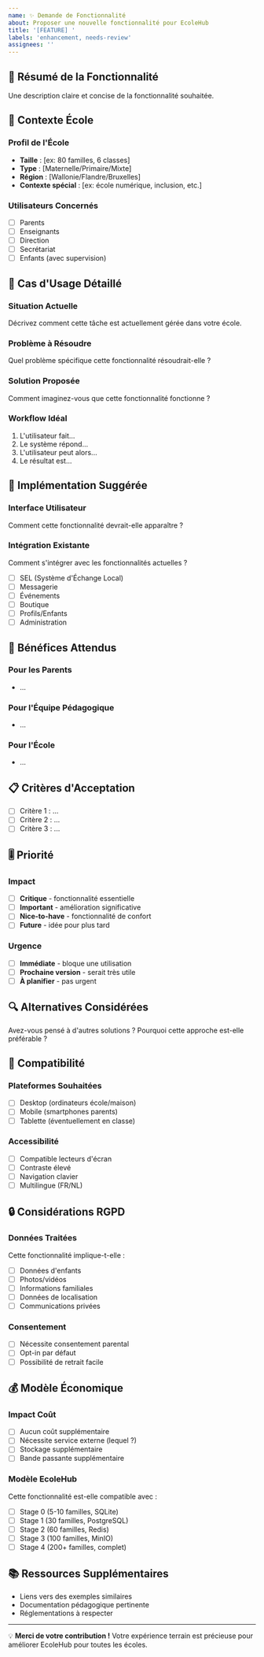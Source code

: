 ```yaml
---
name: ✨ Demande de Fonctionnalité
about: Proposer une nouvelle fonctionnalité pour EcoleHub
title: '[FEATURE] '
labels: 'enhancement, needs-review'
assignees: ''
---
```


## 🎯 Résumé de la Fonctionnalité

Une description claire et concise de la fonctionnalité souhaitée.

## 🏫 Contexte École

### Profil de l'École
- **Taille** : [ex: 80 familles, 6 classes]
- **Type** : [Maternelle/Primaire/Mixte]
- **Région** : [Wallonie/Flandre/Bruxelles]
- **Contexte spécial** : [ex: école numérique, inclusion, etc.]

### Utilisateurs Concernés
- [ ] Parents
- [ ] Enseignants
- [ ] Direction
- [ ] Secrétariat
- [ ] Enfants (avec supervision)

## 🎨 Cas d'Usage Détaillé

### Situation Actuelle
Décrivez comment cette tâche est actuellement gérée dans votre école.

### Problème à Résoudre
Quel problème spécifique cette fonctionnalité résoudrait-elle ?

### Solution Proposée
Comment imaginez-vous que cette fonctionnalité fonctionne ?

### Workflow Idéal
1. L'utilisateur fait...
2. Le système répond...
3. L'utilisateur peut alors...
4. Le résultat est...

## 🔧 Implémentation Suggérée

### Interface Utilisateur
Comment cette fonctionnalité devrait-elle apparaître ?

### Intégration Existante
Comment s'intégrer avec les fonctionnalités actuelles ?
- [ ] SEL (Système d'Échange Local)
- [ ] Messagerie
- [ ] Événements
- [ ] Boutique
- [ ] Profils/Enfants
- [ ] Administration

## 🌟 Bénéfices Attendus

### Pour les Parents
- ...

### Pour l'Équipe Pédagogique
- ...

### Pour l'École
- ...

## 📋 Critères d'Acceptation

- [ ] Critère 1 : ...
- [ ] Critère 2 : ...
- [ ] Critère 3 : ...

## 🎚️ Priorité

### Impact
- [ ] **Critique** - fonctionnalité essentielle
- [ ] **Important** - amélioration significative
- [ ] **Nice-to-have** - fonctionnalité de confort
- [ ] **Future** - idée pour plus tard

### Urgence
- [ ] **Immédiate** - bloque une utilisation
- [ ] **Prochaine version** - serait très utile
- [ ] **À planifier** - pas urgent

## 🔍 Alternatives Considérées

Avez-vous pensé à d'autres solutions ? Pourquoi cette approche est-elle préférable ?

## 📱 Compatibilité

### Plateformes Souhaitées
- [ ] Desktop (ordinateurs école/maison)
- [ ] Mobile (smartphones parents)
- [ ] Tablette (éventuellement en classe)

### Accessibilité
- [ ] Compatible lecteurs d'écran
- [ ] Contraste élevé
- [ ] Navigation clavier
- [ ] Multilingue (FR/NL)

## 🔒 Considérations RGPD

### Données Traitées
Cette fonctionnalité implique-t-elle :
- [ ] Données d'enfants
- [ ] Photos/vidéos
- [ ] Informations familiales
- [ ] Données de localisation
- [ ] Communications privées

### Consentement
- [ ] Nécessite consentement parental
- [ ] Opt-in par défaut
- [ ] Possibilité de retrait facile

## 💰 Modèle Économique

### Impact Coût
- [ ] Aucun coût supplémentaire
- [ ] Nécessite service externe (lequel ?)
- [ ] Stockage supplémentaire
- [ ] Bande passante supplémentaire

### Modèle EcoleHub
Cette fonctionnalité est-elle compatible avec :
- [ ] Stage 0 (5-10 familles, SQLite)
- [ ] Stage 1 (30 familles, PostgreSQL)
- [ ] Stage 2 (60 familles, Redis)
- [ ] Stage 3 (100 familles, MinIO)
- [ ] Stage 4 (200+ familles, complet)

## 📚 Ressources Supplémentaires

- Liens vers des exemples similaires
- Documentation pédagogique pertinente
- Réglementations à respecter

---

💡 **Merci de votre contribution !** Votre expérience terrain est précieuse pour améliorer EcoleHub pour toutes les écoles.